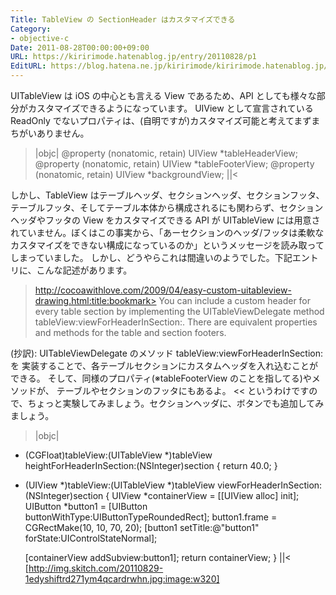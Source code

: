```yaml
---
Title: TableView の SectionHeader はカスタマイズできる
Category:
- objective-c
Date: 2011-08-28T00:00:00+09:00
URL: https://kiririmode.hatenablog.jp/entry/20110828/p1
EditURL: https://blog.hatena.ne.jp/kiririmode/kiririmode.hatenablog.jp/atom/entry/8454420450078210905
---
```


UITableView は iOS の中心とも言える View であるため、API としても様々な部分がカスタマイズできるようになっています。
UIView として宣言されている ReadOnly でないプロパティは、(自明ですが)カスタマイズ可能と考えてまずまちがいありません。
>|objc|
@property (nonatomic, retain) UIView *tableHeaderView;
@property (nonatomic, retain) UIView *tableFooterView;
@property (nonatomic, retain) UIView *backgroundView;
||<

しかし、TableView はテーブルヘッダ、セクションヘッダ、セクションフッタ、テーブルフッタ、そしてテーブル本体から構成されるにも関わらず、セクションヘッダやフッタの View をカスタマイズできる API が UITableView には用意されていません。ぼくはこの事実から、「あーセクションのヘッダ/フッタは柔軟なカスタマイズをできない構成になっているのか」というメッセージを読み取ってしまっていました。
しかし、どうやらこれは間違いのようでした。下記エントリに、こんな記述があります。
>http://cocoawithlove.com/2009/04/easy-custom-uitableview-drawing.html:title:bookmark>
You can include a custom header for every table section by implementing the
UITableViewDelegate method tableView:viewForHeaderInSection:. There are
equivalent properties and methods for the table and section footers.


(抄訳): UITableViewDelegate のメソッド tableView:viewForHeaderInSection: を
実装することで、各テーブルセクションにカスタムヘッダを入れ込むことができる。
そして、同様のプロパティ(※tableFooterView のことを指してる)やメソッドが、
テーブルやセクションのフッタにもあるよ。
<<
というわけですので、ちょっと実験してみましょう。セクションヘッダに、ボタンでも追加してみましょう。

>|objc|
- (CGFloat)tableView:(UITableView *)tableView heightForHeaderInSection:(NSInteger)section {
    return 40.0;
}

- (UIView *)tableView:(UITableView *)tableView viewForHeaderInSection:(NSInteger)section {
    UIView *containerView = [[UIView alloc] init];
    UIButton *button1 = [UIButton buttonWithType:UIButtonTypeRoundedRect];
    button1.frame = CGRectMake(10, 10, 70, 20);
    [button1 setTitle:@"button1" forState:UIControlStateNormal];

    [containerView addSubview:button1];
    return containerView;
}
||<
[http://img.skitch.com/20110829-1edyshiftrd271ym4qcardrwhn.jpg:image:w320]

